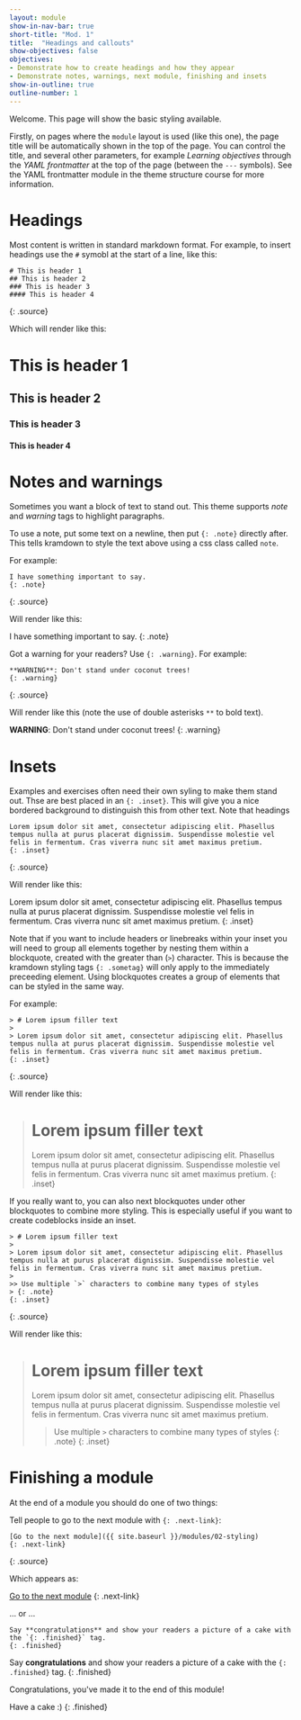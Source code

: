 ```yaml
---
layout: module
show-in-nav-bar: true
short-title: "Mod. 1"
title:  "Headings and callouts"
show-objectives: false
objectives:
- Demonstrate how to create headings and how they appear
- Demonstrate notes, warnings, next module, finishing and insets
show-in-outline: true
outline-number: 1
---
```


Welcome. This page will show the basic styling available.


Firstly, on pages where the `module` layout is used (like this one), the page title will be automatically shown in the top of the page. You can control the title, and several other parameters, for example *Learning objectives* through the *YAML frontmatter* at the top of the page (between the `---` symbols). See the YAML frontmatter module in the theme structure course for more information.

# Headings
Most content is written in standard markdown format. For example, to insert headings use the `#` symobl at the start of a line, like this:

~~~
# This is header 1
## This is header 2
### This is header 3
#### This is header 4
~~~
{: .source}

Which will render like this:

# This is header 1
## This is header 2
### This is header 3
#### This is header 4


# Notes and warnings

Sometimes you want a block of text to stand out. This theme supports *note* and *warning* tags to highlight paragraphs.

To use a note, put some text on a newline, then put `{: .note}` directly after. This tells kramdown to style the text above using a css class called `note`.

For example:
```
I have something important to say.
{: .note}
```
{: .source}

Will render like this:

I have something important to say.
{: .note}

Got a warning for your readers? Use `{: .warning}`. For example:

```
**WARNING**: Don't stand under coconut trees!
{: .warning}
```
{: .source}

Will render like this (note the use of double asterisks `**` to bold text).

**WARNING**: Don't stand under coconut trees!
{: .warning}


# Insets

Examples and exercises often need their own syling to make them stand out. Thse are best placed in an `{: .inset}`. This will give you a nice bordered background to distinguish this from other text. Note that headings

```
Lorem ipsum dolor sit amet, consectetur adipiscing elit. Phasellus tempus nulla at purus placerat dignissim. Suspendisse molestie vel felis in fermentum. Cras viverra nunc sit amet maximus pretium.
{: .inset}
```
{: .source}

Will render like this:

Lorem ipsum dolor sit amet, consectetur adipiscing elit. Phasellus tempus nulla at purus placerat dignissim. Suspendisse molestie vel felis in fermentum. Cras viverra nunc sit amet maximus pretium.
{: .inset}

Note that if you want to include headers or linebreaks within your inset you will need to group all elements together by nesting them within a blockquote, created with the greater than (`>`) character. This is because the kramdown styling tags `{: .sometag}` will only apply to the immediately preceeding element. Using blockquotes creates a group of elements that can be styled in the same way.

 For example:

 ```
 > # Lorem ipsum filler text
 >
 > Lorem ipsum dolor sit amet, consectetur adipiscing elit. Phasellus tempus nulla at purus placerat dignissim. Suspendisse molestie vel felis in fermentum. Cras viverra nunc sit amet maximus pretium.
 {: .inset}
 ```
 {: .source}

 Will render like this:

 > # Lorem ipsum filler text
 >
 > Lorem ipsum dolor sit amet, consectetur adipiscing elit. Phasellus tempus nulla at purus placerat dignissim. Suspendisse molestie vel felis in fermentum. Cras viverra nunc sit amet maximus pretium.
 {: .inset}

If you really want to, you can also next blockquotes under other blockquotes to combine more styling. This is especially useful if you want to create codeblocks inside an inset.

```
> # Lorem ipsum filler text
>
> Lorem ipsum dolor sit amet, consectetur adipiscing elit. Phasellus tempus nulla at purus placerat dignissim. Suspendisse molestie vel felis in fermentum. Cras viverra nunc sit amet maximus pretium.
>
>> Use multiple `>` characters to combine many types of styles
> {: .note}
{: .inset}
```
{: .source}

Will render like this:

> # Lorem ipsum filler text
>
> Lorem ipsum dolor sit amet, consectetur adipiscing elit. Phasellus tempus nulla at purus placerat dignissim. Suspendisse molestie vel felis in fermentum. Cras viverra nunc sit amet maximus pretium.
>
>> Use multiple `>` characters to combine many types of styles
> {: .note}
{: .inset}


# Finishing a module
At the end of a module you should do one of two things:


Tell people to go to the next module with `{: .next-link}`:

```
[Go to the next module]({{ site.baseurl }}/modules/02-styling)
{: .next-link}
```
{: .source}

Which appears as:

[Go to the next module](./02-code-blocks)
{: .next-link}


... or ...

```
Say **congratulations** and show your readers a picture of a cake with the `{: .finished}` tag.
{: .finished}
```

Say **congratulations** and show your readers a picture of a cake with the `{: .finished}` tag.
{: .finished}


Congratulations, you've made it to the end of this module!

Have a cake :)
{: .finished}
